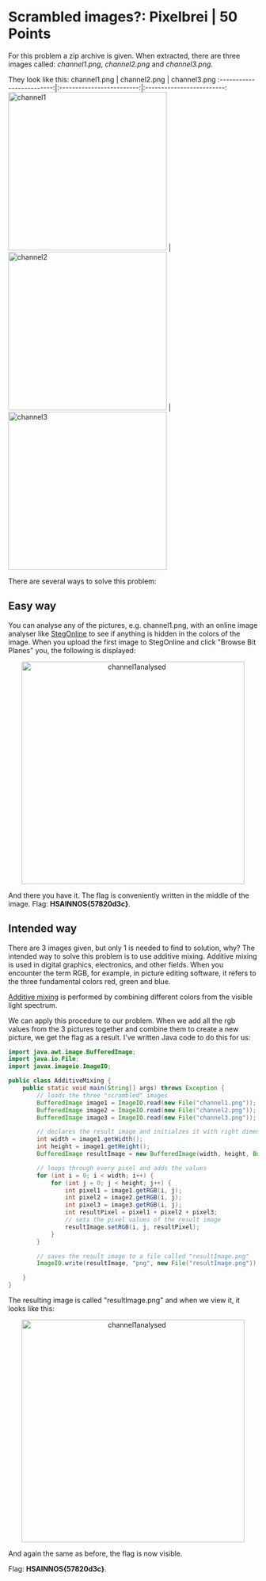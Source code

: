 # Scrambled images?: Pixelbrei | 50 Points
For this problem a zip archive is given. When extracted, there are three images called: *channel1.png*, *channel2.png* and *channel3.png*.

They look like this: 
channel1.png             |  channel2.png          |  channel3.png
:-------------------------:|:-------------------------:|:-------------------------:
<img src="https://user-images.githubusercontent.com/118717731/220289624-2ca4b6ea-91d2-43ad-b9f3-508626d1a962.png" alt="channel1" width="320"/>  |  <img src="https://user-images.githubusercontent.com/118717731/220290496-c0526bd2-f2df-497b-9cf3-c08457cf7861.png" alt="channel2" width="320"/> |  <img src="https://user-images.githubusercontent.com/118717731/220290939-8513a6a9-77b9-4147-a9e0-f3300f7e3d7a.png" alt="channel3" width="320"/>

There are several ways to solve this problem:

## Easy way 
You can analyse any of the pictures, e.g. channel1.png, with an online image analyser like [StegOnline](https://stegonline.georgeom.net/image) to see if anything is 
hidden in the colors of the image. When you upload the first image to StegOnline and click "Browse Bit Planes" you, the following is displayed:

<p align="center">
  <img src="https://user-images.githubusercontent.com/118717731/220293419-99115363-b7d5-495b-aefb-3767d70b969e.png" alt="channel1analysed" width="450"/>
</p>

And there you have it. The flag is conveniently written in the middle of the image. Flag: **HSAINNOS{57820d3c}**.

## Intended way
There are 3 images given, but only 1 is needed to find to solution, why? The intended way to solve this problem is to use additive mixing. Additive mixing is used 
in digital graphics, electronics, and other fields. When you encounter the term RGB, for example, in picture editing software, it refers to the three fundamental 
colors red, green and blue.

[Additive mixing](https://en.wikipedia.org/wiki/Additive_color) is performed by combining different colors from the visible light spectrum.

We can apply this procedure to our problem. When we add all the rgb values from the 3 pictures together and combine them to create a new picture, we get the flag as
a result. 
I've written Java code to do this for us:

```Java
import java.awt.image.BufferedImage;
import java.io.File;
import javax.imageio.ImageIO;

public class AdditiveMixing {
    public static void main(String[] args) throws Exception {
        // loads the three "scrambled" images
        BufferedImage image1 = ImageIO.read(new File("channel1.png"));
        BufferedImage image2 = ImageIO.read(new File("channel2.png"));
        BufferedImage image3 = ImageIO.read(new File("channel3.png"));

        // declares the result image and initialzes it with right dimensions
        int width = image1.getWidth();
        int height = image1.getHeight();
        BufferedImage resultImage = new BufferedImage(width, height, BufferedImage.TYPE_INT_ARGB);

        // loops through every pixel and adds the values
        for (int i = 0; i < width; i++) {
            for (int j = 0; j < height; j++) {
                int pixel1 = image1.getRGB(i, j);
                int pixel2 = image2.getRGB(i, j);
                int pixel3 = image3.getRGB(i, j);
                int resultPixel = pixel1 + pixel2 + pixel3;
                // sets the pixel values of the result image
                resultImage.setRGB(i, j, resultPixel);
            }
        }

        // saves the result image to a file called "resultImage.png"
        ImageIO.write(resultImage, "png", new File("resultImage.png"));

    }
}
```

The resulting image is called "resultImage.png" and when we view it, it looks like this:
<p align="center">
  <img src="https://user-images.githubusercontent.com/118717731/220298891-2a4b2c58-67d4-4514-8c0b-b4322997dfc0.png" alt="channel1analysed" width="450"/>
</p>

And again the same as before, the flag is now visible. 

Flag: **HSAINNOS{57820d3c}**.

